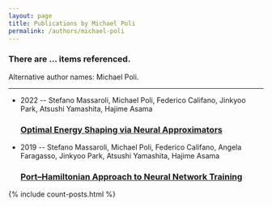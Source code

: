 ```yaml
---
layout: page
title: Publications by Michael Poli
permalink: /authors/michael-poli
---
```


<h3 id="number-posts">There are ... items referenced.</h3>
<p id='info-authors'>Alternative author names: Michael Poli.</p>
<hr />
<ul class="post-list">
<li><span class='post-meta'>2022 -- Stefano Massaroli, Michael Poli, Federico Califano, Jinkyoo Park, Atsushi Yamashita, Hajime Asama</span><h3><a class='post-link' href="{{ site.baseurl }}/optimal-energy-shaping-via-neural-approximators">Optimal Energy Shaping via Neural Approximators</a></h3></li>
<li><span class='post-meta'>2019 -- Stefano Massaroli, Michael Poli, Federico Califano, Angela Faragasso, Jinkyoo Park, Atsushi Yamashita, Hajime Asama</span><h3><a class='post-link' href="{{ site.baseurl }}/port-hamiltonian-approach-to-neural-network-training">Port–Hamiltonian Approach to Neural Network Training</a></h3></li>

</ul>
{% include count-posts.html %}
